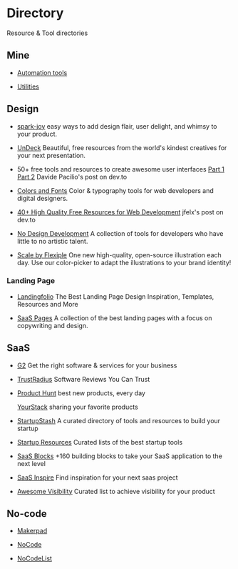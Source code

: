 # Directory

Resource & Tool directories

## Mine

- [Automation tools](./automation.md)

- [Utilities](./utilities.md)

## Design

- [spark-joy](https://github.com/sw-yx/spark-joy) easy ways to add design flair, user delight, and whimsy to your product.

- [UnDeck](https://undeck.co/) Beautiful, free resources from the world's kindest creatives for your next presentation.

- 50+ free tools and resources to create awesome user interfaces [Part 1](https://dev.to/davidepacilio/50-free-tools-and-resources-to-create-awesome-user-interfaces-1c1b) [Part 2](https://dev.to/cruip/50-free-tools-and-resources-to-create-awesome-user-interfaces-part-2-2l02) Davide Pacilio's post on dev.to

- [Colors and Fonts](https://www.colorsandfonts.com/) Color & typography tools for web developers and digital designers.

- [40+ High Quality Free Resources for Web Development](https://dev.to/jfelx/40-high-quality-free-resources-for-web-development-10o3) jfelx's post on dev.to

- [No Design Development](https://nodesign.dev/) A collection of tools for developers who have little to no artistic talent.

- [Scale by Flexiple](https://2.flexiple.com/scale/all-illustrations) One new high-quality, open-source illustration each day. Use our color-picker to adapt the illustrations to your brand identity!

### Landing Page

- [Landingfolio](https://www.landingfolio.com/) The Best Landing Page Design Inspiration, Templates, Resources and More

- [SaaS Pages](https://saaspages.xyz/) A collection of the best landing pages with a focus on copywriting and design.

## SaaS

- [G2](https://www.g2.com/) Get the right software & services for your business

- [TrustRadius](https://www.trustradius.com/) Software Reviews You Can Trust

- [Product Hunt](https://www.producthunt.com/) best new products, every day

  [YourStack](https://yourstack.com/) sharing your favorite products

- [StartupStash](https://startupstash.com/) A curated directory of tools and resources to build your startup

- [Startup Resources](https://startupresources.io/) Curated lists of the best startup tools

- [SaaS Blocks](https://saasblocks.io/) +160 building blocks to take your SaaS application to the next level

- [SaaS Inspire](https://saasinspire.com/) Find inspiration for your next saas project

- [Awesome Visibility](https://github.com/dehenne/awesome-visibility) Curated list to achieve visibility for your product

## No-code

- [Makerpad](https://www.makerpad.co/tools)

- [NoCode](https://www.nocode.tech/)

- [NoCodeList](https://nocodelist.co/)
